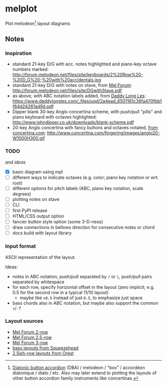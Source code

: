 # melplot

Plot melodeon[^dba] layout diagrams

## Notes

### Inspiration

* standard 21-key D/G with acc. notes highlighted and piano-key octave numbers marked:
  <http://forum.melodeon.net/files/site/keyboards/2%20Row%20-%20D_G%20-%20with%20accidentals.jpg>
* standard 21-key D/G with notes on stave, from [Mel Forum](http://forum.melodeon.net):
  <http://forum.melodeon.net/files/site/DGwithStave.pdf>
* as above, with ABC notation labels added, from [Daddy Long Les](https://www.daddylongles.com/dg-melodeon-resources):
  <https://www.daddylongles.com/_files/ugd/2a4ead_6501161c36fa470fbb1f64d24261ad9d.pdf>
* Dipper blank 30-key Anglo concertina scheme, with push/pull "pills" and piano keyboard with octaves highlighted:
  <http://www.johndipper.co.uk/downloads/blank-scheme.pdf>
* 20-key Anglo concertina with fancy buttons and octaves notated, [from concertina.com](http://www.concertina.com/fingering/index.htm):
  <http://www.concertina.com/fingering/images/anglo20-W1000H300.gif>

### TODO

*and ideas*

* [x] basic diagram using mpl
* [ ] different ways to indicate octaves (e.g. color; piano key notation or wrt. root)
* [ ] different options for pitch labels (ABC, piano key notation, scale degrees)
* [ ] plotting notes on stave
* [ ] CLI
* [ ] first PyPI release
* [ ] HTML/CSS output option
* [ ] fancier button style option (some 3-D-ness)
* [ ] draw connections in bellows direction for consecutive notes or chord
* [ ] docs build with layout library

### Input format

ASCII representation of the layout.

Ideas:

* notes in ABC notation, push/pull separated by `/` or `|`, push/pull pairs separated by whitespace
* for each row, specify horizontal offset in the layout (zero implicit; e.g. 0.5 for the second row in a typical 11/10 layout)
  - maybe like `x0.5` instead of just `0.5`, to emphasize just space
* bass chords also in ABC notation, but maybe also support the common `+`/`-`?

### Layout sources

* [Mel Forum 2-row](http://forum.melodeon.net/index.php/page,keyboard_2_row.html)
* [Mel Forum 2.5-row](http://forum.melodeon.net/index.php/page,keyboard_25_row.html)
* [Mel Forum 3-row](http://forum.melodeon.net/index.php/page,keyboard_3_row.html)
* [bass layouts from Squeezehead](http://squeezehead.com/keyboard-layouts/basses/LAYOUTS.html)
* [2.5ish-row layouts from Orest](http://www.geocities.ws/kozulich/2plusrowDG.html)


[^dba]: [Diatonic button accordion](https://en.wikipedia.org/wiki/Diatonic_button_accordion) (DBA) / melodeon / "box" / accordéon diatonique / diato / etc. Also may later extend to plotting the layouts of other button accordion family instruments like concertinas.
